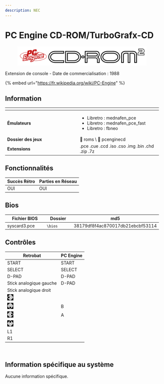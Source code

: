 ```yaml
---
description: NEC
---
```


# PC Engine CD-ROM/TurboGrafx-CD

<div align="left">

<figure><img src="https://raw.githubusercontent.com/fabricecaruso/es-theme-carbon/52ff37c9e265587d006945a2ba695b5a962b3a3d/art/logos/pce-cd.svg" alt=""><figcaption></figcaption></figure>

</div>

Extension de console - Date de commercialisation : 1988

{% embed url="https://fr.wikipedia.org/wiki/PC-Engine" %}

## Information

<table data-header-hidden><thead><tr><th width="224"></th><th></th></tr></thead><tbody><tr><td><strong>Émulateurs</strong></td><td><ul><li>Libretro : mednafen_pce</li><li>Libretro : mednafen_pce_fast</li><li>Libretro : fbneo</li></ul></td></tr><tr><td><strong>Dossier des jeux</strong></td><td><span data-gb-custom-inline data-tag="emoji" data-code="1f4c2">📂</span> roms \ <span data-gb-custom-inline data-tag="emoji" data-code="1f4c2">📂</span> pcenginecd</td></tr><tr><td><strong>Extensions</strong></td><td>.pce .cue .ccd .iso .cso .img .bin .chd .zip .7z</td></tr></tbody></table>

## Fonctionnalités

| Succès Rétro | Parties en Réseau |
| ------------ | ----------------- |
| OUI          | OUI               |

## Bios

<table><thead><tr><th width="224">Fichier BIOS</th><th width="169">Dossier</th><th>md5</th></tr></thead><tbody><tr><td>syscard3.pce</td><td><code>\bios</code></td><td>38179df8f4ac870017db21ebcbf53114</td></tr></tbody></table>

## Contrôles

| Retrobat                                          | PC Engine |
| ------------------------------------------------- | --------- |
| START                                             | START     |
| SELECT                                            | SELECT    |
| D-PAD                                             | D-PAD     |
| Stick analogique gauche                           | D-PAD     |
| Stick analogique droit                            |           |
| ![](<../../../../.gitbook/assets/image (32).png>) |           |
| ![](<../../../../.gitbook/assets/image (19).png>) | B         |
| ![](<../../../../.gitbook/assets/image (6).png>)  | A         |
| ![](<../../../../.gitbook/assets/image (34).png>) |           |
| L1                                                |           |
| R1                                                |           |

<div align="left">

<figure><img src="https://i.imgur.com/rKnEZ9C.png" alt=""><figcaption></figcaption></figure>

</div>

## Information spécifique au système

Aucune information spécifique.
